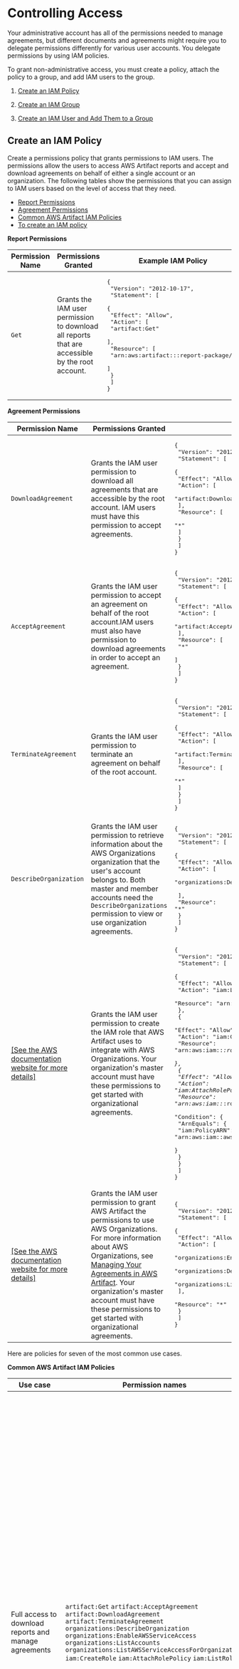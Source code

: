 # Controlling Access<a name="controlling-access"></a>

Your administrative account has all of the permissions needed to manage agreements, but different documents and agreements might require you to delegate permissions differently for various user accounts\. You delegate permissions by using IAM policies\.

To grant non\-administrative access, you must create a policy, attach the policy to a group, and add IAM users to the group\.

1. [Create an IAM Policy](#create-iam-policy)

1. [Create an IAM Group](#create-iam-group)

1. [Create an IAM User and Add Them to a Group](#create-iam-user)

## Create an IAM Policy<a name="create-iam-policy"></a>

Create a permissions policy that grants permissions to IAM users\. The permissions allow the users to access AWS Artifact reports and accept and download agreements on behalf of either a single account or an organization\. The following tables show the permissions that you can assign to IAM users based on the level of access that they need\. 
+ [Report Permissions](#report-permissions)
+ [Agreement Permissions](#agreement-permissions)
+ [Common AWS Artifact IAM Policies](#common-policies)
+ [To create an IAM policy](#create-iam-policy-proc)


**Report Permissions**  

| **Permission Name** | **Permissions Granted** | **Example IAM Policy** | 
| --- | --- | --- | 
|   `Get`  |  Grants the IAM user permission to download all reports that are accessible by the root account\.  |  <pre>{<br />    "Version": "2012-10-17",<br />    "Statement": [<br />        {<br />            "Effect": "Allow",<br />            "Action": [<br />                "artifact:Get"<br />            ],<br />            "Resource": [<br />                "arn:aws:artifact:::report-package/*"<br />            ]<br />        }<br />    ]<br />}</pre>  | 


**Agreement Permissions**  

| **Permission Name** | **Permissions Granted** | **Example IAM Policy** | 
| --- | --- | --- | 
|  `DownloadAgreement`  |  Grants the IAM user permission to download all agreements that are accessible by the root account\. IAM users must have this permission to accept agreements\.  |  <pre>{<br />    "Version": "2012-10-17",<br />    "Statement": [<br />        {<br />            "Effect": "Allow",<br />            "Action": [<br />                "artifact:DownloadAgreement"<br />            ],<br />            "Resource": [<br />                "*"<br />            ]<br />        }<br />    ]<br />}</pre>  | 
|  `AcceptAgreement`  | Grants the IAM user permission to accept an agreement on behalf of the root account\.IAM users must also have permission to download agreements in order to accept an agreement\. |  <pre>{<br />    "Version": "2012-10-17",<br />    "Statement": [<br />        {<br />            "Effect": "Allow",<br />            "Action": [<br />                "artifact:AcceptAgreement"<br />            ],<br />            "Resource": [<br />                "*"<br />            ]<br />        }<br />    ]<br />}</pre>  | 
|  `TerminateAgreement`  |  Grants the IAM user permission to terminate an agreement on behalf of the root account\.  |  <pre>{<br />    "Version": "2012-10-17",<br />    "Statement": [<br />        {<br />            "Effect": "Allow",<br />            "Action": [<br />                "artifact:TerminateAgreement"<br />            ],<br />            "Resource": [<br />                "*"<br />            ]<br />        }<br />    ]<br />}</pre>  | 
|   `DescribeOrganization`  |  Grants the IAM user permission to retrieve information about the AWS Organizations organization that the user's account belongs to\. Both master and member accounts need the `DescribeOrganizations` permission to view or use organization agreements\.  |  <pre>{<br />    "Version": "2012-10-17",<br />    "Statement": [<br />        {<br />            "Effect": "Allow",<br />            "Action": [<br />                "organizations:DescribeOrganization"<br /><br />            ],<br />            "Resource": "*"<br />        }<br />    ]<br />}</pre>  | 
|  [\[See the AWS documentation website for more details\]](http://docs.aws.amazon.com/artifact/latest/ug/controlling-access.html)  |  Grants the IAM user permission to create the IAM role that AWS Artifact uses to integrate with AWS Organizations\. Your organization's master account must have these permissions to get started with organizational agreements\.  |  <pre>{<br />    "Version": "2012-10-17",<br />    "Statement": [<br />        {<br />            "Effect": "Allow",<br />            "Action": "iam:ListRoles",<br />            "Resource": "arn:aws:iam::*:role/*"<br />        },<br />        {<br />            "Effect": "Allow",<br />            "Action": "iam:CreateRole",<br />            "Resource": "arn:aws:iam::*:role/service-role/AWSArtifactAccountSync"<br />        },<br />        {<br />            "Effect": "Allow",<br />            "Action": "iam:AttachRolePolicy",<br />            "Resource": "arn:aws:iam::*:role/service-role/AWSArtifactAccountSync",<br />            "Condition": {<br />                "ArnEquals": {<br />                    "iam:PolicyARN": "arn:aws:iam::aws:policy/service-role/AWSArtifactAccountSync"<br />                }<br />            }<br />        }<br />    ]<br />}</pre>  | 
|  [\[See the AWS documentation website for more details\]](http://docs.aws.amazon.com/artifact/latest/ug/controlling-access.html)  |  Grants the IAM user permission to grant AWS Artifact the permissions to use AWS Organizations\. For more information about AWS Organizations, see [Managing Your Agreements in AWS Artifact](managingagreements.md)\. Your organization's master account must have these permissions to get started with organizational agreements\.  |  <pre>{<br />    "Version": "2012-10-17",<br />    "Statement": [<br />        {<br />            "Effect": "Allow",<br />            "Action": [<br />                "organizations:EnableAWSServiceAccess",<br />                "organizations:DescribeOrganization",<br />                "organizations:ListAWSServiceAccessForOrganization"<br />            ],<br />            "Resource": "*"<br />        }<br />    ]<br />}</pre>  | 

Here are policies for seven of the most common use cases\.


**Common AWS Artifact IAM Policies**  

| **Use case** | **Permission names** | **Example policy** | 
| --- | --- | --- | 
|  Full access to download reports and manage agreements  |  `artifact:Get` `artifact:AcceptAgreement` `artifact:DownloadAgreement` `artifact:TerminateAgreement` `organizations:DescribeOrganization` `organizations:EnableAWSServiceAccess` `organizations:ListAccounts` `organizations:ListAWSServiceAccessForOrganization` `iam:CreateRole` `iam:AttachRolePolicy` `iam:ListRoles`  |  <pre>{<br />    "Version": "2012-10-17",<br />    "Statement": [<br />        {<br />            "Effect": "Allow",<br />            "Action": [<br />                "artifact:Get",<br />                "artifact:AcceptAgreement",<br />                "artifact:DownloadAgreement",<br />                "artifact:TerminateAgreement"<br />            ],<br />            "Resource": [<br />                "arn:aws:artifact::*:customer-agreement/*",<br />                "arn:aws:artifact:::agreement/*",<br />                "arn:aws:artifact:::report-package/*"<br />            ]<br />        },<br />        {<br />            "Effect": "Allow",<br />            "Action": "iam:ListRoles",<br />            "Resource": "arn:aws:iam::*:role/*"<br />        },<br />        {<br />            "Effect": "Allow",<br />            "Action": "iam:CreateRole",<br />            "Resource": "arn:aws:iam::*:role/service-role/AWSArtifactAccountSync"<br />        },<br />        {<br />            "Effect": "Allow",<br />            "Action": "iam:AttachRolePolicy",<br />            "Resource": "arn:aws:iam::*:role/service-role/AWSArtifactAccountSync",<br />            "Condition": {<br />                "ArnEquals": {<br />                    "iam:PolicyARN": "arn:aws:iam::aws:policy/service-role/AWSArtifactAccountSync"<br />                }<br />            }<br />        },<br />        {<br />            "Effect": "Allow",<br />            "Action": [<br />                "organizations:DescribeOrganization",<br />                "organizations:EnableAWSServiceAccess",<br />                "organizations:ListAccounts",<br />                "organizations:ListAWSServiceAccessForOrganization"<br />            ],<br />            "Resource": "*"<br />        }<br />    ]<br />}</pre>  | 
|  Permission to download reports  |  `artifact:Get`  |  <pre>{<br />    "Version": "2012-10-17",<br />    "Statement": [<br />        {<br />            "Effect": "Allow",<br />            "Action": [<br />                "artifact:Get"<br />            ],<br />            "Resource": [<br />                "arn:aws:artifact:::report-package/*"<br />            ]<br />        }<br />    ]<br />}</pre>  | 
|  Permissions to get started with and manage organizational agreements Master account only  |  `artifact:AcceptAgreement` `artifact:DownloadAgreement` `artifact:TerminateAgreement` `organizations:DescribeOrganization` `organizations:EnableAWSServiceAccess` `organizations:ListAccounts` `organizations:ListAWSServiceAccessForOrganization` `iam:CreateRole` `iam:AttachRolePolicy` `iam:ListRoles`  |  <pre>{<br />    "Version": "2012-10-17",<br />    "Statement": [<br />        {<br />            "Effect": "Allow",<br />            "Action": [<br />                "artifact:AcceptAgreement",<br />                "artifact:DownloadAgreement",<br />                "artifact:TerminateAgreement"<br />            ],<br />            "Resource": [<br />                "arn:aws:artifact::*:customer-agreement/*",<br />                "arn:aws:artifact:::agreement/*"<br />            ]<br />        },<br />        {<br />            "Effect": "Allow",<br />            "Action": "iam:ListRoles",<br />            "Resource": "arn:aws:iam::*:role/*"<br />        },<br />        {<br />            "Effect": "Allow",<br />            "Action": "iam:CreateRole",<br />            "Resource": "arn:aws:iam::*:role/service-role/AWSArtifactAccountSync"<br />        },<br />        {<br />            "Effect": "Allow",<br />            "Action": "iam:AttachRolePolicy",<br />            "Resource": "arn:aws:iam::*:role/service-role/AWSArtifactAccountSync",<br />            "Condition": {<br />                "ArnEquals": {<br />                    "iam:PolicyARN": "arn:aws:iam::aws:policy/service-role/AWSArtifactAccountSync"<br />                }<br />            }<br />        },<br />        {<br />            "Effect": "Allow",<br />            "Action": [<br />                "organizations:DescribeOrganization",<br />                "organizations:EnableAWSServiceAccess",<br />                "organizations:ListAccounts",<br />                "organizations:ListAWSServiceAccessForOrganization"<br />                <br />            ],<br />            "Resource": "*"<br />        }<br />    ]<br />}</pre>  | 
|  Permissions to manage organizational agreements Master account only\. You must set up organizational agreements beforehand\.   |  `artifact:AcceptAgreement` `artifact:DownloadAgreement` `artifact:TerminateAgreement` `organizations:DescribeOrganization`  |  <pre>{<br />    "Version": "2012-10-17",<br />    "Statement": [<br />        {<br />            "Effect": "Allow",<br />            "Action": [<br />                "artifact:AcceptAgreement",<br />                "artifact:DownloadAgreement",<br />                "artifact:TerminateAgreement"<br />            ],<br />            "Resource": [<br />                "arn:aws:artifact::*:customer-agreement/*",<br />                "arn:aws:artifact:::agreement/*"<br />            ]<br />        },<br />        {<br />            "Effect": "Allow",<br />            "Action": [<br />                "organizations:DescribeOrganization"<br />            ],<br />            "Resource": "*"<br />        }<br />    ]<br />}</pre>  | 
|  Permissions to view organizational agreements  |  `artifact:DownloadAgreement` `organizations:DescribeOrganization`  |  <pre>{<br />    "Version": "2012-10-17",<br />    "Statement": [<br />        {<br />            "Effect": "Allow",<br />            "Action": [<br />                "artifact:DownloadAgreement"<br />            ],<br />            "Resource": [<br />                "arn:aws:artifact::*:customer-agreement/*",<br />                "arn:aws:artifact:::agreement/*"<br />            ]<br />        },<br />        {<br />            "Effect": "Allow",<br />            "Action": [<br />                "organizations:DescribeOrganization"<br />            ],<br />            "Resource": "*"<br />        }<br />    ]<br />}</pre>  | 
|  Permissions to view and download agreements  |  `artifact:DownloadAgreement`  |  <pre>{<br />    "Version": "2012-10-17",<br />    "Statement": [<br />        {<br />            "Effect": "Allow",<br />            "Action": [<br />                "artifact:DownloadAgreement"<br />            ],<br />            "Resource": [<br />                "arn:aws:artifact::*:customer-agreement/*",<br />                "arn:aws:artifact:::agreement/*"<br />            ]<br />        }<br />    ]<br />}</pre>  | 
|  Permissions for a user to manage the agreements of a single account  |  `artifact:AcceptAgreement` `artifact:DownloadAgreement` `artifact:TerminateAgreement`  |  <pre>{<br />    "Version": "2012-10-17",<br />    "Statement": [<br />        {<br />            "Effect": "Allow",<br />            "Action": [<br />                "artifact:AcceptAgreement",<br />                "artifact:TerminateAgreement",<br />                "artifact:DownloadAgreement"<br />            ],<br />            "Resource": [<br />                "arn:aws:artifact::*:customer-agreement/*",<br />                "arn:aws:artifact:::agreement/*"<br />            ]<br />        }<br />    ]<br />}</pre>  | <a name="create-iam-policy-proc"></a>

**To create an IAM policy**

Use the following procedure to create an IAM policy\. You can use your own, or you can use one of the policies from the previous tables\.

1. Sign in to the AWS Management Console and open the IAM console at [https://console\.aws\.amazon\.com/iam/](https://console.aws.amazon.com/iam/)\.

1. In the navigation pane, choose **Policies**\.

1. Choose **Create Policy**\.

1. Choose **Create Your Own Policy**\.

1. For **Policy Name**, type a unique name that helps you to remember what your policy is intended to do\.

1. For **Description**, type a description for your policy\.

1. For **Policy Document**, copy and paste one of the policy documents from the [Report Permissions](#report-permissions), [Agreement Permissions](#agreement-permissions), or [Common AWS Artifact IAM Policies](#common-policies) tables, or copy and paste the following policy to grant access to to just the AWS PCI, SOC, and ISO reports in AWS Artifact:

   ```
   {
       "Version": "2012-10-17",
       "Statement": [
           {
               "Effect": "Allow",
               "Action": [
                   "artifact:Get"
               ],
               "Resource": [
                   "arn:aws:artifact:::report-package/Certifications and Attestations/SOC/*",
                   "arn:aws:artifact:::report-package/Certifications and Attestations/PCI/*",
                   "arn:aws:artifact:::report-package/Certifications and Attestations/ISO/*"
               ]
           }
       ]
   }
   ```

   To remove permissions for a specific type of report, remove the line with that report type\. For example, to remove the SOC reports, remove the following line:

   ```
   "arn:aws:artifact:::report-package/Certifications and Attestations/SOC/*",
   ```

1. Choose **Validate Policy**\. 

1. Choose **Create Policy**\.

Now that you have created your policy, you can attach the policy to a group\.

## Create an IAM Group<a name="create-iam-group"></a>

In the preceding procedure, you created a permissions policy\. You can attach the policy to a group and add other IAM users to the group at any time\. 

**To create an IAM group and attach your policy**

1. Use your AWS account email address and password to sign in as the *[AWS account root user](https://docs.aws.amazon.com/IAM/latest/UserGuide/id_root-user.html)* to the IAM console at [https://console\.aws\.amazon\.com/iam/](https://console.aws.amazon.com/iam/)\.

1. In the navigation pane of the console, choose **Groups** and then choose **Create New Group**\.

1. For **Group Name**, type a name for your IAM group and then choose **Next Step**\.

1. In the search box, type the name of the policy that you created\.

1. In the policy list, select the check box for your policy\. Then choose **Next Step**\.

1. Review the group name and policies\. When you are ready to proceed, choose **Create Group**\.

Now that you have created your group and attached your policy to it, you can add a user to the group\.

## Create an IAM User and Add Them to a Group<a name="create-iam-user"></a>

In the preceding procedure, you created an IAM policy, created a group, and attached the policy to the group\. You can add IAM users to the group at any time\. 

**To create an IAM user and add the user to a group**

1. Use your AWS account email address and password to sign in as the *[AWS account root user](https://docs.aws.amazon.com/IAM/latest/UserGuide/id_root-user.html)* to the IAM console at [https://console\.aws\.amazon\.com/iam/](https://console.aws.amazon.com/iam/)\.
**Note**  
We strongly recommend that you adhere to the best practice of using the **Administrator** IAM user below and securely lock away the root user credentials\. Sign in as the root user only to perform a few [account and service management tasks](https://docs.aws.amazon.com/general/latest/gr/aws_tasks-that-require-root.html)\.

1. In the navigation pane of the console, choose **Users** and then choose **Add user**\.

1. For **User name**, type the name for your user\.

1. Select the check box next to **AWS Management Console access**, select **Custom password**, and type the new user's password in the text box\. You can optionally select **Require password reset** to force the user to create a new password the next time the user signs in\.

1. Choose **Next: Permissions**\.

1. On the **Set permissions for user** page, choose **Add user to group**\.

1. In the list of groups, select the check box for your new group\. Choose **Refresh** if necessary to see the group in the list\.

1. Choose **Next: Review** to see the list of group memberships to be added to the new user\. When you are ready to proceed, choose **Create user**\.

Now that you have created your group, attached your policy to it, and added a user to the group, you can add more users or groups with different permissions using the same procedures\.